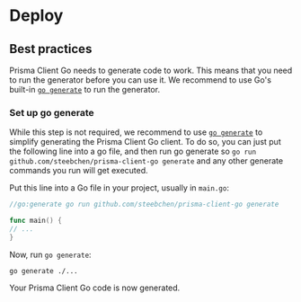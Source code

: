 # Deploy

## Best practices

Prisma Client Go needs to generate code to work. This means that you need to run the generator before you can use it. We recommend to use Go's built-in [`go generate`](https://blog.golang.org/generate) to run the generator.

### Set up go generate

While this step is not required, we recommend to use [`go generate`](https://blog.golang.org/generate) to simplify
generating the Prisma Client Go client. To do so, you can just put the following line into a go file, and then run go
generate so `go run github.com/steebchen/prisma-client-go generate` and any other generate commands you run will get
executed.

Put this line into a Go file in your project, usually in `main.go`:

```go
//go:generate go run github.com/steebchen/prisma-client-go generate

func main() {
// ...
}
```

Now, run `go generate`:

```shell script
go generate ./...
```

Your Prisma Client Go code is now generated.

